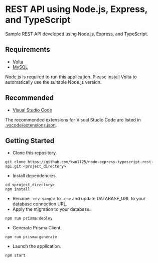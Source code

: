 # REST API using Node.js, Express, and TypeScript

Sample REST API developed using Node.js, Express, and TypeScript.

## Requirements

- [Volta](https://volta.sh/)
- [MySQL](https://www.mysql.com/)

Node.js is required to run this application. Please install Volta to automatically use the suitable Node.js version.

## Recommended

- [Visual Studio Code](https://code.visualstudio.com/)

The recommended extensions for Visual Studio Code are listed in [.vscode/extensions.json](.vscode/extensions.json).

## Getting Started

- Clone this repository.

```
git clone https://github.com/kwn1125/node-express-typescript-rest-api.git <project_directory>
```

- Install dependencies.

```
cd <project_directory>
npm install
```

- Rename `.env.sample` to `.env` and update DATABASE_URL to your database connection URL.
- Apply the migration to your database.

```
npm run prisma:deploy
```

- Generate Prisma Client.

```
npm run prisma:generate
```

- Launch the application.

```
npm start
```
